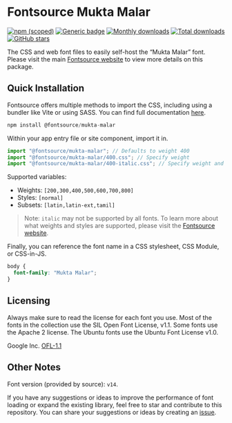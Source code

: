 # Fontsource Mukta Malar

[![npm (scoped)](https://img.shields.io/npm/v/@fontsource/mukta-malar?color=brightgreen)](https://www.npmjs.com/package/@fontsource/mukta-malar) [![Generic badge](https://img.shields.io/badge/fontsource-passing-brightgreen)](https://github.com/fontsource/fontsource) [![Monthly downloads](https://badgen.net/npm/dm/@fontsource/mukta-malar)](https://github.com/fontsource/fontsource) [![Total downloads](https://badgen.net/npm/dt/@fontsource/mukta-malar)](https://github.com/fontsource/fontsource) [![GitHub stars](https://img.shields.io/github/stars/fontsource/fontsource.svg?style=social&label=Star)](https://github.com/fontsource/fontsource/stargazers)

The CSS and web font files to easily self-host the “Mukta Malar” font. Please visit the main [Fontsource website](https://fontsource.org/fonts/mukta-malar) to view more details on this package.

## Quick Installation

Fontsource offers multiple methods to import the CSS, including using a bundler like Vite or using SASS. You can find full documentation [here](https://fontsource.org/docs/getting-started/introduction).

```javascript
npm install @fontsource/mukta-malar
```

Within your app entry file or site component, import it in.

```javascript
import "@fontsource/mukta-malar"; // Defaults to weight 400
import "@fontsource/mukta-malar/400.css"; // Specify weight
import "@fontsource/mukta-malar/400-italic.css"; // Specify weight and style
```

Supported variables:
- Weights: `[200,300,400,500,600,700,800]`
- Styles: `[normal]`
- Subsets: `[latin,latin-ext,tamil]`

> Note: `italic` may not be supported by all fonts. To learn more about what weights and styles are supported, please visit the [Fontsource website](https://fontsource.org/fonts/mukta-malar).

Finally, you can reference the font name in a CSS stylesheet, CSS Module, or CSS-in-JS.

```css
body {
  font-family: "Mukta Malar";
}
```

## Licensing
Always make sure to read the license for each font you use. Most of the fonts in the collection use the SIL Open Font License, v1.1. Some fonts use the Apache 2 license. The Ubuntu fonts use the Ubuntu Font License v1.0.

Google Inc.
[OFL-1.1](http://scripts.sil.org/OFL)

## Other Notes
Font version (provided by source): `v14`.

If you have any suggestions or ideas to improve the performance of font loading or expand the existing library, feel free to star and contribute to this repository. You can share your suggestions or ideas by creating an [issue](https://github.com/fontsource/fontsource/issues).